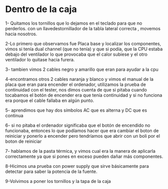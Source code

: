 # Dentro de la caja

1- Quitamos los tornillos que lo dejamos en el teclado para que no perderlos.
 con un llavedestornillador de la tabla lateral correcta , movemos hacia nosotros.

2-Lo primero que observamos fue Placa base y localizar los componentes, vimos si tenía dual channel (que no tenía) y que si podía, que la CPU estaba debajo del ventilador lo que provocaba que el calor subiese y el otro ventilador lo quitase hacia furera.

3- tambien vimos 2 cables negro y amarillo que eran para ayudar a la cpu

4-encontramos otros 2 cables naranja y blanco  y vimos el manual de la placa que eran para encender el ordenador, utilizamos la prueba de continuidad con el tester, nos dimos cuenta de que si pitaba cuando tocabamos el botón de encender era que tenía continuidad y si no funciona era porque el cable fallaba en algún punto. 

5- aprendimos que hay dos símbolos AC que es alterna y DC que es continua



6- si no pitaba el ordenador significaba que el botón de encendido no funcionaba, entonces lo que podíamos hacer que era cambiar el boton de reiniciar y ponerlo a encender pero tendríamos que abrir con un boli por el boton de reiniciar

7- hablamos de la pasta térmica, y vimos cual era la manera de aplicarla correctamente ya que si pones en exceso pueden dañar más componentes.

8-Hicimos una prueba con power supply que sirve básicamente para detectar  para saber la potencia de la fuente.

9-Volvimos a poner los tornillos y la tapa de la caja
